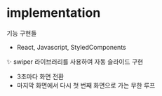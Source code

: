 # implementation
기능 구현들
  - React, Javascript, StyledComponents

✨ swiper 라이브러리를 사용하여 자동 슬라이드 구현
   - 3초마다 화면 전환
   - 마지막 화면에서 다시 첫 번째 화면으로 가는 무한 루프
